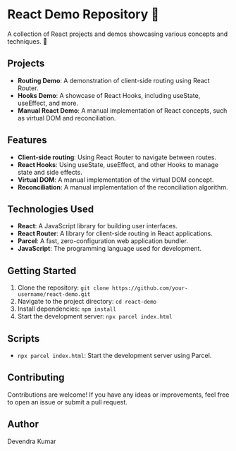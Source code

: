 
# React Demo Repository 🚀

A collection of React projects and demos showcasing various concepts and techniques. 🌟

## Projects
* **Routing Demo**: A demonstration of client-side routing using React Router.
* **Hooks Demo**: A showcase of React Hooks, including useState, useEffect, and more.
* **Manual React Demo**: A manual implementation of React concepts, such as virtual DOM and reconciliation.

## Features
* **Client-side routing**: Using React Router to navigate between routes.
* **React Hooks**: Using useState, useEffect, and other Hooks to manage state and side effects.
* **Virtual DOM**: A manual implementation of the virtual DOM concept.
* **Reconciliation**: A manual implementation of the reconciliation algorithm.

## Technologies Used
* **React**: A JavaScript library for building user interfaces.
* **React Router**: A library for client-side routing in React applications.
* **Parcel**: A fast, zero-configuration web application bundler.
* **JavaScript**: The programming language used for development.

## Getting Started
1. Clone the repository: `git clone https://github.com/your-username/react-demo.git`
2. Navigate to the project directory: `cd react-demo`
3. Install dependencies: `npm install`
4. Start the development server: `npx parcel index.html`

## Scripts
* `npx parcel index.html`: Start the development server using Parcel.

## Contributing
Contributions are welcome! If you have any ideas or improvements, feel free to open an issue or submit a pull request.

## Author 
Devendra Kumar